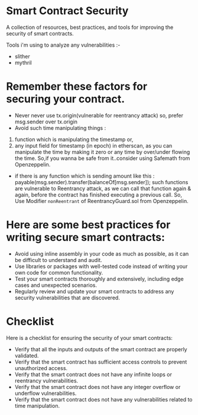 # Smart Contract Security 
A collection of resources, best practices, and tools for improving the security of smart contracts.

Tools i'm using to analyze any vulnerabilities :-
- slither 
- mythril 


# Remember these factors for securing your contract.
- Never never use tx.origin(vulnerable for reentrancy attack) so, prefer msg.sender over tx.origin
-  Avoid such time manipulating things : 
 1. function which is manipulating the timestamp or,
 2. any input field for timestamp (in epoch) in etherscan,
 as you can manipulate the time by making it zero or any time by over/under flowing the time.
 So,if you wanna be safe from it..consider using Safemath from Openzeppelin.
- if there is any function which is sending amount like this : 
   payable(msg.sender).transfer(balanceOf[msg.sender]); 
   such functions are vulnerable to Reentrancy attack, as we can call that function again 
   & again, before the contract has finished executing a previous call.
   So, Use Modifier `nonReentrant` of ReentrancyGuard.sol from Openzeppelin. 
   

# Here are some best practices for writing secure smart contracts:

- Avoid using inline assembly in your code as much as possible, 
   as it can be difficult to understand and audit.
- Use libraries or packages with well-tested code instead of
   writing your own code for common functionality.
- Test your smart contracts thoroughly and extensively, including edge 
   cases and unexpected scenarios.
- Regularly review and update your smart contracts to address any 
  security vulnerabilities that are discovered.


# Checklist
 Here is a checklist for ensuring the security of your smart contracts:

- Verify that all the inputs and outputs of the smart contract are properly validated.
- Verify that the smart contract has sufficient access controls to prevent unauthorized access.
- Verify that the smart contract does not have any infinite loops or reentrancy vulnerabilities.
- Verify that the smart contract does not have any integer overflow or underflow vulnerabilities.
- Verify that the smart contract does not have any vulnerabilities related to time manipulation.
